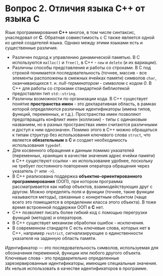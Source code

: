 # Вопрос 2. Отличия языка С++ от языка С

Язык программирования **С++** многое, в том числе синтаксис, унаследовал от **С**. Обратная совместимость с С также является одной из целей создателей языка. Однако между этими языками есть и существенные различия.

- Различен подход к управлению динамической памятью. В С используются `malloc()` и `free()`, в С++ - `new` и `delete` (и их вариации).
- Различны способы представления и работы со строками. В С под строкой понимается последовательность (точнее, массив - все элементы расположены в смежных ячейках памяти) символов `char`, оканчивающихся т. н. *null-терминатором* - символом с кодом *0*. В С++ для работы со строками стандартной библиотекой предоставлен тип `std::string`.
- Различны возможности по организации кода. В С++ существует понятие **пространства имен** - это декларативная область, в рамках которой определяются различные идентификаторы (имена типов, функций, переменных, и т.д.). Пространства имен позволяют предотвращать конфликт имен (коллизии) - типы с одинаковым названием, но в разных пространствах имен считаются различными и доступ к ним однозначен. Помимо этого в С++ можно обращаться к типам структур без использования ключевого слова `struct`, что является **обязательным** в **С** и создает необходимость использования `typedef`.
- Для косвенного обращения к данным помимо указателей (переменных, хранящих в качестве значения адрес ячейки памяти) в С++ существуют ссылки - их использование удобнее, поскольку не требует постоянного повторения оператора обращения через указатель (`*` или `->`).
- В С++ реализована поддержка **объектно-ориентированного программирования** (ООП), при котором программа рассматривается как набор объектов, взаимодействующих друг с другом. Можно определять поля и функции (точнее, такие функции называются методы), связанные с конкретным объектом (чаще всего это помещается в определении класса этого объекта). В тоже время встроенной поддержки ООП в **С** нет.
- С++ позволяет писать более гибкий код с помощью перегрузки функций (методов) и операторов.
- В С++ существует механизм обработки ошибок - исключения.
- В современном стандарте С есть ключевые слова, которых нет в С++, например `restrict`, сигнализирующее о единственности указателя на заданную область памяти.

Идентификатор — это последовательность символов, используемая для обозначения переменной, функции или любого другого объекта.
Ключевые слова - это предварительно определенные зарезервированные идентификаторы, имеющие специальные значения. Их нельзя использовать в качестве идентификаторов в программе.